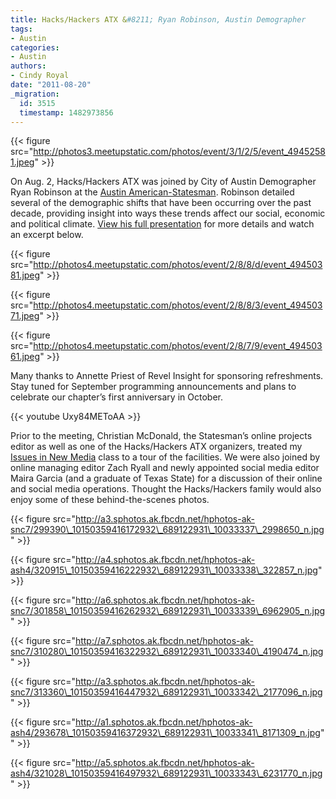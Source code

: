 ```yaml
---
title: Hacks/Hackers ATX &#8211; Ryan Robinson, Austin Demographer
tags:
- Austin
categories:
- Austin
authors:
- Cindy Royal
date: "2011-08-20"
_migration:
  id: 3515
  timestamp: 1482973856
---
```


{{< figure src="http://photos3.meetupstatic.com/photos/event/3/1/2/5/event_49452581.jpeg" >}}

On Aug. 2, Hacks/Hackers ATX was joined by City of Austin Demographer Ryan Robinson at the [Austin American-Statesman][1]. Robinson detailed several of the demographic shifts that have been occurring over the past decade, providing insight into ways these trends affect our social, economic and political climate. [View his full presentation][2] for more details and watch an excerpt below.

{{< figure src="http://photos4.meetupstatic.com/photos/event/2/8/8/d/event_49450381.jpeg" >}}

{{< figure src="http://photos4.meetupstatic.com/photos/event/2/8/8/3/event_49450371.jpeg" >}}

{{< figure src="http://photos4.meetupstatic.com/photos/event/2/8/7/9/event_49450361.jpeg" >}}

Many thanks to Annette Priest of Revel Insight for sponsoring refreshments. Stay tuned for September programming announcements and plans to celebrate our chapter&#8217;s first anniversary in October.

{{< youtube Uxy84METoAA >}}

Prior to the meeting, Christian McDonald, the Statesman&#8217;s online projects editor as well as one of the Hacks/Hackers ATX organizers, treated my [Issues in New Media][3] class to a tour of the facilities. We were also joined by online managing editor Zach Ryall and newly appointed social media editor Maira Garcia (and a graduate of Texas State) for a discussion of their online and social media operations. Thought the Hacks/Hackers family would also enjoy some of these behind-the-scenes photos.

{{< figure src="http://a3.sphotos.ak.fbcdn.net/hphotos-ak-snc7/299390\_10150359416172932\_689122931\_10033337\_2998650_n.jpg" >}}

{{< figure src="http://a4.sphotos.ak.fbcdn.net/hphotos-ak-ash4/320915\_10150359416222932\_689122931\_10033338\_322857_n.jpg" >}}

{{< figure src="http://a6.sphotos.ak.fbcdn.net/hphotos-ak-snc7/301858\_10150359416262932\_689122931\_10033339\_6962905_n.jpg" >}}

{{< figure src="http://a7.sphotos.ak.fbcdn.net/hphotos-ak-snc7/310280\_10150359416322932\_689122931\_10033340\_4190474_n.jpg" >}}

{{< figure src="http://a3.sphotos.ak.fbcdn.net/hphotos-ak-snc7/313360\_10150359416447932\_689122931\_10033342\_2177096_n.jpg" >}}

{{< figure src="http://a1.sphotos.ak.fbcdn.net/hphotos-ak-ash4/293678\_10150359416372932\_689122931\_10033341\_8171309_n.jpg"" >}}

{{< figure src="http://a5.sphotos.ak.fbcdn.net/hphotos-ak-ash4/321028\_10150359416497932\_689122931\_10033343\_6231770_n.jpg" >}}

 [1]: http://statesman.com
 [2]: ftp://ftp.ci.austin.tx.us/GIS-Data/planning/Demographic%20presentations/Hacks_and_Hackers_summer_2011.ppt
 [3]: http://cindyroyal.com/newmedia